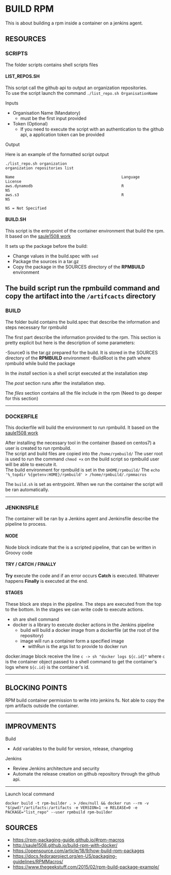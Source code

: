 # BUILD RPM

This is about building a rpm inside a container on a jenkins agent.

## RESOURCES

### SCRIPTS

The folder scripts contains shell scripts files

#### LIST_REPOS.SH

This script call the github api to output an organization repositories.  
To use the script launch the command `./list_repo.sh OrganisationName`

Inputs
- Organisation Name (Mandatory)
  - must be the first input provided
- Token (Optional)
  - If you need to execute the script with an authentication to the github api, a application token can be provided

Output

Here is an example of the formatted script output

```
./list_repo.sh organization
organization repositories list

Name                                               Language             License
aws.dynamodb                                       R                    NS
aws.s3                                             R                    NS

NS = Not Specified
```

#### BUILD.SH

This script is the entrypoint of the container environment that build the rpm. It based on the [saule1508 work](http://saule1508.github.io/build-rpm-with-docker/)

It sets up the package before the build:

- Change values in the build.spec with `sed`
- Package the sources in a tar.gz
- Copy the package in the SOURCES directory of the **RPMBUILD** environment 

The build script run the rpmbuild command and copy the artifact into the `/artifcacts` directory
---
### BUILD

The folder build contains the build.spec that describe the information and steps necessary for rpmbuild

The first part describe the information provided to the rpm. This section is pretty explicit but here is the description of some parameters:

-Source0 is the tar.gz prepared for the build. It is stored in the SOURCES directory of the **RPMBUILD** environment
-BuildRoot is the path where rpmbuild while build the package

In the *install* section is a shell script executed at the installation step

The *post* section runs after the installation step.

The *files* section contains all the file include in the rpm (Need to go deeper for this section)

---
### DOCKERFILE

This dockerfile will build the environment to run rpmbuild. It based on the [saule1508 work](http://saule1508.github.io/build-rpm-with-docker/)

After installing the necessary tool in the container (based on centos7) a user is created to run rpmbuild.  
The script and build files are copied into the `/home/rpmbuild/`
The user root is used to run the command `chmod +x` on the build script so rpmbuild user will be able to execute it.  
The build environment for rpmbuild is set in the `$HOME/rpmbuild/` 
The `echo '%_topdir %{getenv:HOME}/rpmbuild' > /home/rpmbuild/.rpmmacros`

The `build.sh` is set as entrypoint. When we run the container the script will be ran automatically.  

---
### JENKINSFILE

The container will be ran by a Jenkins agent and Jenkinsfile describe the pipeline to process.

#### NODE

Node block indicate that the is a scripted pipeline, that can be written in Groovy code

#### TRY / CATCH / FINALLY

**Try** execute the code and if an error occurs **Catch** is executed. Whatever happens **Finally** is executed at the end.

#### STAGES

These block are steps in the pipeline. The steps are executed from the top to the bottom.
In the stages we can write code to execute actions.

- sh are shell command
- docker is a library to execute docker actions in the Jenkins pipeline
  - build will build a docker image from a dockerfile (at the root of the repository)
  - image will run a container form a specified image
    - withRun is the args list to provide to docker run

docker.image block receive the line `c -> sh "docker logs ${c.id}"` where `c` is the container object passed to a shell command to get the container's logs where `${c.id}` is the container's id.

---
## BLOCKING POINTS

RPM build container permission to write into jenkins fs. Not able to copy the rpm artifacts outside the container.

---
## IMPROVMENTS

Build

- Add variables to the build for version, release, changelog

Jenkins

- Review Jenkins architecture and security
- Automate the release creation on github repository through the github api.

---

Launch local command
```
docker build -t rpm-builder . > /dev/null && docker run --rm -v "$(pwd)"/artifacts:/artifacts -e VERSION=1 -e RELEASE=0 -e PACKAGE="list_repo" --user rpmbuild rpm-builder
```

## SOURCES

- https://rpm-packaging-guide.github.io/#rpm-macros  
- http://saule1508.github.io/build-rpm-with-docker/  
- https://opensource.com/article/18/9/how-build-rpm-packages  
- https://docs.fedoraproject.org/en-US/packaging-guidelines/RPMMacros/  
- https://www.thegeekstuff.com/2015/02/rpm-build-package-example/  
